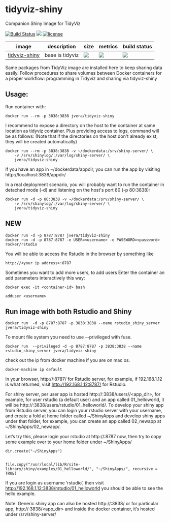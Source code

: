 # tidyviz-shiny
Companion Shiny Image for TidyViz

[![Build Status](https://img.shields.io/badge/build-passed-brightgreen.svg)](https://img.shields.io/badge/build-passed-brightgreen.svg) [![](https://images.microbadger.com/badges/version/jvera/tidyviz-shiny.svg)](https://microbadger.com/images/jvera/tidyviz-shiny "Get your own version badge on microbadger.com")  [![license](https://img.shields.io/badge/license-GPLv2-blue.svg)](https://opensource.org/licenses/GPL-2.0)


image            | description                               | size   | metrics | build status 
---------------- | ----------------------------------------- | ------ | ------- | --------------
[tidyviz-shiny](https://hub.docker.com/r/jvera/tidyviz-shiny)            |  base is tidyviz |[![](https://images.microbadger.com/badges/image/jvera/tidyviz-shiny.svg)](https://microbadger.com/images/jvera/tidyviz-shiny "Get your own image badge on microbadger.com")| [![](https://img.shields.io/docker/pulls/jvera/tidyviz-shiny.svg)](https://hub.docker.com/r/jvera/tidyviz-shiny) | [![](https://img.shields.io/docker/automated/jvera/tidyviz-shiny.svg)](https://hub.docker.com/r/jvera/tidyviz-shiny/builds)


Same packages from TidyViz image are installed here to keep sharing data easily. 
Follow procedures to share volumes between Docker containers for a proper workflow: programming in Tidyviz and sharing via tidyviz-shiny


## Usage:

Run container with:

```
docker run --rm -p 3838:3838 jvera/tidyviz-shiny
```

I recommend to expose a directory on the host to the container at same location as tidyviz container. Plus providing access to logs, command will be as follows:
(Note that if the directories on the host don't already exist, they will be created automatically)

```
docker run --rm -p 3838:3838 -v ~/dockerdata:/srv/shiny-server/ \
    -v /srv/shinylog/:/var/log/shiny-server/ \
    jvera/tidyviz-shiny
```

If you have an app in ~/dockerdata/appdir, you can run the app by visiting http://localhost:3838/appdir/

In a real deployment scenario, you will probably want to run the container in detached mode (-d) and listening on the host's port 80 (-p 80:3838):

```
docker run -d -p 80:3838 -v ~/dockerdata:/srv/shiny-server/ \
    -v /srv/shinylog/:/var/log/shiny-server/ \
    jvera/tidyviz-shiny
```



## NEW

```
docker run -d -p 8787:8787 jvera/tidyviz-shiny
docker run -d -p 8787:8787 -e USER=<username> -e PASSWORD=<password> rocker/rstudio
```

You will be able to access the Rstudio in the browser by something like

```
http://<your ip address>:8787
```

Sometimes you want to add more users, to add users Enter the container an add parameters interactively this way:

```
docker exec -it <container-id> bash

adduser <username>
```
   
## Run image with both Rstudio and Shiny 

```
docker run  -d -p 8787:8787 -p 3838:3838 --name rstudio_shiny_server jvera/tidyviz-shiny
```

To mount file system you need to use --privileged with fuse.

```
docker run  --privileged -d -p 8787:8787 -p 3838:3838 --name rstudio_shiny_server jvera/tidyviz-shiny
```

check out the ip from docker machine if you are on mac os.

```
docker-machine ip default
```

In your browser, http://<url>:8787/ for Rstudio server, for example, if 192.168.1.12 is what returned, visit  http://192.168.1.12:8787/ for Rstudio.

For shiny server, per user app is hosted http://<url>:3838/users/<username of rstudio>/<app_dir>, for example, for user rstudio (a default user) and an app called 01_helloworld, it will be http://<url>:3838/users/rstudio/01_helloworld/. To develop your shiny app from Rstudio server, you can login your rstudio server with your username, and create a fold at home folder called ~/ShinyApps and develop shiny apps under that folder, for example, you can create an app called 02_newapp at  ~/ShinyApps/02_newapp/.

Let’s try this, please login your rstudio at http://<url>:8787 now, then try to copy some example over to your home folder under ~/ShinyApps/

```
dir.create("~/ShinyApps")


file.copy("/usr/local/lib/R/site-library/shiny/examples/01_helloworld/", "~/ShinyApps/", recursive = TRUE)
```

If you are login as username ‘rstudio’, then visit http://192.168.1.12:3838/rstudio/01_helloworld you should be able to see the hello example.

Note: Generic shiny app can also be hosted http://<url>:3838/ or for particular app, http://<url>:3838/<app_dir> and inside the docker container, it’s hosted under /srv/shiny-server/
